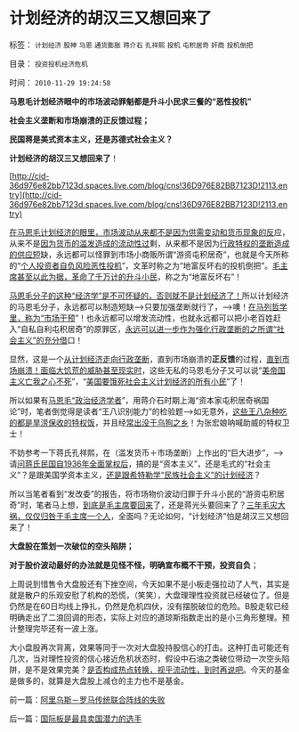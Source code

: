 # 计划经济的胡汉三又想回来了

标签： `计划经济` `股神` `马恩` `通货膨胀` `蒋介石` `孔祥熙` `投机` `屯积居奇` `奸商` `投机倒把` 

目录： `投资投机经济危机`

时间： `2010-11-29 19:24:58`

**马恩毛计划经济眼中的市场波动罪魁都是升斗小民求三餐的“恶性投机”**

**社会主义垄断和市场崩溃的正反馈过程；**

**民国蒋是美式资本主义，还是苏德式社会主义？**

**计划经济的胡汉三又想回来了**！

[http://cid-36d976e82bb7123d.spaces.live.com/blog/cns!36D976E82BB7123D!2113.entry](http://cid-36d976e82bb7123d.spaces.live.com/blog/cns!36D976E82BB7123D!2113.entry)

[在马恩毛计划经济的眼里，市场波动从来都不是因为供需变动和货币现象的反](../../../2010/5/28/食品价格波动未必通货膨胀小心计划经济.md)应，从来不是[因为货币的滥发造成的流动性过](../../../2010/3/26/计划经济社会里资本泡沫是腐败的晴雨表.md)剩，从来都不是因为[行政特权的垄断造成的供应短](../../../2010/2/28/行政垄断的专营权与黑社会腐败的关系.md)缺，永远都可以怪罪到市场小商贩所谓“游资屯积居奇”，也就是今天所称的“[个人投资者自负风险恶性投机](../../../2010/1/25/只有劳动者拥有完整人权价值才能救中国.md)”，文革时称之为“地富反坏右的投机倒把”。[毛主席甚至以此为据，革命了千万计的升斗小民](../../../2009/9/4/暂住证，遣返制度，和户籍制度的关系.md)，称之为“地富反坏右”！

[马恩毛分子的这种“经济学”是不可怀疑的，否则就不是计划经济了！](../../../2009/3/28/大学无书：难道诡辩忽悠是传统政治经济学的理论支柱.md)所以计划经济的马恩毛分子，永远都可以制造短缺——>只要加强垄断就行了，——>噢！[在马列哲学里，称为“市场干预](../../../2009/4/7/市场规范，市场干预和财富转移.md)”！也永远都可以增发流动性，也就永远都可以把小老百姓赶入“自私自利屯积居奇”的原罪区，[永远可以进一步作为强化行政垄断的之所谓“社会主义”的充分借](../../../2010/11/20/计划经济中的国企和行政垄断.md)口！

显然，这是一个[从计划经济走向行政垄断](../../../2009/6/29/无私计划的经济危机.md)，直到市场崩溃的**正反馈**的过程，[直到市场崩溃！面临大饥荒的威胁甚至现实时](../../../2009/8/2/英属孟加拉两次大饥荒和经济学家的良心.md)，这些无私的马恩毛分子又可以说“[美帝国主义亡我之心不死](../../../2010/10/25/没有“私”的利益就不会有民主.md)”，“[美国要饿死社会主义计划经济的所有小民](http://blog.sina.com.cn/s/blog_5563a64d0100bpjb.html)”了！

所以如果有[马恩毛“政治经济学者](../../../2009/12/15/最要不得权威的经济学和权威的政治经济学.md)”，用蒋介石时期上海“资本家屯积居奇祸国论”时，笔者倒觉得是读者“王八识别能力”的检验题——>如无意外，[这些王八杂种吃的都是旱涝保收的特权饭](../../../2009/8/11/改革攻坚的雷区，坚在那里？危险在那里？.md)，并且经[常出没于乌狗之乡](../../../2009/7/1/可能牛皇马宝的现实性的思想探针.md)！为张宏娘呐喊助威的特权卫士！

不妨参考一下蒋氏孔祥熙，在（滥发货币＋市场垄断）上作出的“巨大进步”，——>请[问蒋氏民国自1936年全面掌权后](../../../2010/5/14/传统文化国家主义抵抗现代文明节节败退史.md)，搞的是“资本主义”，还是毛式的“社会主义”？是跟美国学资本主义，[还是跟希特勒学“民族社会主义”的计划经济](../../../2010/7/7/不要象希特勒先生一样用心良苦.md)？

所以当笔者看到“发改委”的报告，将市场物价波动归罪于升斗小民的“游资屯积居奇”时，笔者马上想，[到底是毛主席要回来](http://cid-36d976e82bb7123d.spaces.live.com/blog/cns!36D976E82BB7123D!1674.entry)了，还是蒋光头要回来了？[三年毛灾大祸，仅仅归咎于毛主席一个人](../../../2009/7/5/历史责任归咎于毛主席是不公正的.md)，全面吗？无论如何，“计划经济”怕是胡汉三又想回来了！

**大盘股在策划一次破位的空头陷阱；**

**对于股价波动最好的办法就是见怪不怪，明确宣布概不干预，投资自负**；

上周说到惜售令大盘股还有下挫空间，今天如果不是小板走强拉动了人气，其实是就是散户的乐观安慰了机构的恐慌，（笑笑），大盘理理性投资就已经破位了。但是仍然是在60日均线上挣扎，仍然是危机四伏，没有摆脱破位的危险。B股走软已经明确走出了二浪回调的形态，实际上对应的道琼斯指数走出的是小三角形整理。预计整理完毕还有一波上涨。

大小盘股再次背离，效果等同于一次对大盘股持股信心的打击。这种打击可能还有几次，当对理性投资的信心接近危机状态时，假设中石油之类破位带动一次空头陷阱，是不是效果完美？[是否构成热点转换，视乎流动性，到时再说吧](../../../2010/9/8/为什么疯神们祈祷的暴跌和热点切换没有出现？.md)。今天的基金是做多的，就算是大盘股上减仓的主力也不是基金。



前一篇：[阿里乌斯－罗马传统联合阵线的失败](../../../2010/11/28/阿里乌斯－罗马传统联合阵线的失败.md)

后一篇：[国际板是最具卖国潜力的选手](../../../2010/11/29/国际板是最具卖国潜力的选手.md)